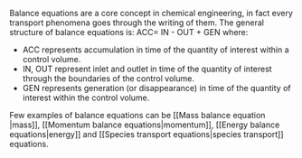 Balance equations are a core concept in chemical engineering, in fact every transport phenomena goes through the writing of them.
The general structure of balance equations is:
ACC= IN - OUT + GEN 
where:
- ﻿﻿ACC represents accumulation in time of the quantity of interest within a control volume.
- ﻿﻿IN, OUT represent inlet and outlet in time of the quantity of interest through the boundaries of the control volume.
- ﻿﻿GEN represents generation (or disappearance) in time of the quantity of interest within the control volume.

Few examples of balance equations can be [[Mass balance equation |mass]], [[Momentum balance equations|momentum]], [[Energy balance equations|energy]] and [[Species transport equations|species transport]] equations. 